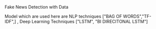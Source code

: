 Fake News Detection with Data

Model which are used here are NLP techniques ["BAG OF WORDS","TF-IDF",] , Deep Learning Techniques ["LSTM", "BI DIRECITONAL LSTM"] 
